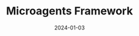 ---
title: "Microagents Framework"
date: 2024-01-03
draft: false
emoji: "🔬"
github_repo: "https://github.com/aymenfurter/microagents"
description: "An experimental framework for dynamically creating self-improving agents in response to tasks."
tags: ["Python"]
weight: 30
---